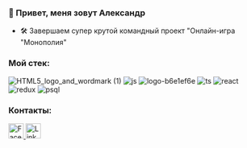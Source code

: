 ### :wave: Привет, меня зовут Александр

- :hammer_and_wrench: Завершаем супер крутой командный проект "Онлайн-игра "Монополия"

### Мой стек:
![HTML5_logo_and_wordmark (1)](https://user-images.githubusercontent.com/94950998/233976546-72341d33-9f3c-44f1-8220-744141d7db0b.svg)
![js](https://user-images.githubusercontent.com/94950998/234098885-de61b5de-8f74-4050-85b1-8bd930a3f421.svg)
![logo-b6e1ef6e](https://user-images.githubusercontent.com/94950998/234096302-f1638e85-8665-4e5c-a0c1-23d81af78bad.svg)
![ts](https://user-images.githubusercontent.com/94950998/234099976-3b559753-5bb9-4fe9-a344-a250d4050348.svg)
![react](https://user-images.githubusercontent.com/94950998/234099552-1fc72dd8-3756-4b10-923a-07b162ba253b.svg)
![redux](https://user-images.githubusercontent.com/94950998/234097610-6a049d82-eb63-4fcd-8fd5-084eec324437.svg)
![psql](https://user-images.githubusercontent.com/94950998/234104301-c0e899bd-67fb-4616-8bde-5728d4a718bd.svg)

### Контакты:

<a href="https://www.facebook.com/alex.shabanov.54">
  <img src="https://cdn.jsdelivr.net/gh/dmhendricks/signature-social-icons/icons/round-flat-filled/50px/facebook.png" alt="Facebook" title="Facebook" width="30" height="30" />
</a>
<span>   </span>
<a href="https://www.linkedin.com/in/skaamoogs/">
  <img src="https://cdn.jsdelivr.net/gh/dmhendricks/signature-social-icons/icons/round-flat-filled/50px/linkedin.png" alt="Linkedin" title="Linkedin" width="30" height="30" />
</a>

<!---
skaamoogs/skaamoogs is a ✨ special ✨ repository because its `README.md` (this file) appears on your GitHub profile.
You can click the Preview link to take a look at your changes.
--->
